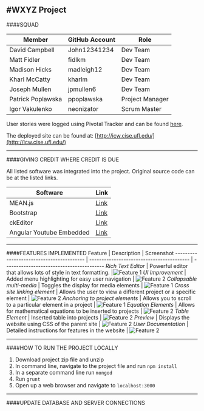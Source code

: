 #WXYZ Project
---
####SQUAD

Member  | GitHub Account | Role
------------- | ------------- | -------------
David Campbell  | John12341234 | Dev Team
Matt Fidler  | fidlkm | Dev Team
Madison Hicks  | madleigh12 | Dev Team
Kharl McCatty  | kharlm | Dev Team
Joseph Mullen  | jpmullen6 | Dev Team
Patrick Poplawska  | ppoplawska | Project Manager
Igor Vakulenko  | neonizator | Scrum Master

User stories were logged using Pivotal Tracker and can be found [here](https://www.pivotaltracker.com/n/projects/1430644).

The deployed site can be found at: [http://icw.cise.ufl.edu/](http://icw.cise.ufl.edu/)

---
####GIVING CREDIT WHERE CREDIT IS DUE

All listed software was integrated into the project. Original source code can be at the listed links.

Software  | Link
------------- | -------------
MEAN.js  | [Link](http://meanjs.org/)
Bootstrap  | [Link](http://getbootstrap.com/)
ckEditor  | [Link](http://ckeditor.com/)
Angular Youtube Embedded  | [Link](https://github.com/brandly/angular-youtube-embed)
---
####FEATURES IMPLEMENTED
Feature  | Description | Screenshot
----------------------------------------- | ----------------------------------------- | -----------------------------------------
*Rich Text Editor*  | Powerful editor that allows lots of style in text formatting. |![Feature 1](/tests/test_elements/cat_pic.jpg)
*UI Improvement*  | Added menu highlighting for easy user navigation | ![Feature 2](/tests/test_elements/dog_pic.jpg)
*Collapsable multi-media*  | Toggles the display for media elements | ![Feature 1](/tests/test_elements/cat_pic.jpg)
*Cross site linking element*  | Allows the user to view a different project or a specific element | ![Feature 2](/tests/test_elements/dog_pic.jpg)
*Anchoring to project elements* | Allows you to scroll to a particular element in a project | ![Feature 1](/tests/test_elements/cat_pic.jpg)
*Equation Elements* | Allows for mathematical equations to be inserted to projects | ![Feature 2](/tests/test_elements/dog_pic.jpg)
*Table Element* | Inserted table into projects | ![Feature 2](/tests/test_elements/dog_pic.jpg)
*Preview* | Displays the website using CSS of the parent site | ![Feature 2](/tests/test_elements/dog_pic.jpg)
*User Documentation* | Detailed instructions for features in the website | ![Feature 2](/tests/test_elements/dog_pic.jpg)

---
####HOW TO RUN THE PROJECT LOCALLY

1. Download project zip file and unzip
2. In command line, navigate to the project file and run ``npm install``
3. In a separate command line run ``mongod``
4. Run ``grunt``
5. Open up a web browser and navigate to ``localhost:3000``

---
####UPDATE DATABASE AND SERVER CONNECTIONS
